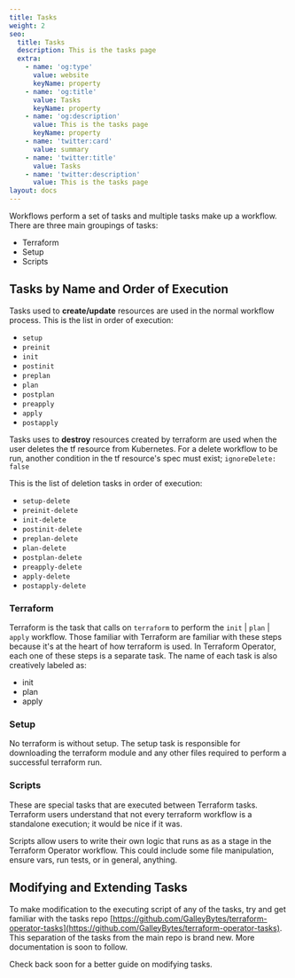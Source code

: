 ```yaml
---
title: Tasks
weight: 2
seo:
  title: Tasks
  description: This is the tasks page
  extra:
    - name: 'og:type'
      value: website
      keyName: property
    - name: 'og:title'
      value: Tasks
      keyName: property
    - name: 'og:description'
      value: This is the tasks page
      keyName: property
    - name: 'twitter:card'
      value: summary
    - name: 'twitter:title'
      value: Tasks
    - name: 'twitter:description'
      value: This is the tasks page
layout: docs
---
```




Workflows perform a set of tasks and multiple tasks make up a workflow. There are three main groupings of tasks:

- Terraform
- Setup
- Scripts

## Tasks by Name and Order of Execution

Tasks used to **create/update** resources are used in the normal workflow process. This is the list in order of execution:

- `setup`
- `preinit`
- `init`
- `postinit`
- `preplan`
- `plan`
- `postplan`
- `preapply`
- `apply`
- `postapply`

Tasks uses to **destroy** resources created by terraform are used when the user deletes the tf resource from Kubernetes. For a delete workflow to be run, another condition in the tf resource's spec must exist; `ignoreDelete: false`

This is the list of deletion tasks in order of execution:

- `setup-delete`
- `preinit-delete`
- `init-delete`
- `postinit-delete`
- `preplan-delete`
- `plan-delete`
- `postplan-delete`
- `preapply-delete`
- `apply-delete`
- `postapply-delete`

### Terraform

Terraform is the task that calls on `terraform` to perform the `init` | `plan` | `apply` workflow. Those familiar
with Terraform are familiar with these steps because it's at the heart of how terraform is used. In Terraform
Operator, each one of these steps is a separate task. The name of each task is also creatively labeled as:

- init
- plan
- apply

### Setup

No terraform is without setup. The setup task is responsible for downloading the terraform module and any other
files required to perform a successful terraform run.

### Scripts

These are special tasks that are executed between Terraform tasks. Terraform users understand that not every
terraform workflow is a standalone execution; it would be nice if it was.

Scripts allow users to write their own logic that runs as as a stage in the Terraform Operator workflow. This
could include some file manipulation, ensure vars, run tests, or in general, anything.


## Modifying and Extending Tasks

To make modification to the executing script of any of the tasks, try and get familiar with the tasks repo
[https://github.com/GalleyBytes/terraform-operator-tasks](https://github.com/GalleyBytes/terraform-operator-tasks).
This separation of the tasks from the main repo is brand new. More documentation is soon to follow.

Check back soon for a better guide on modifying tasks.

